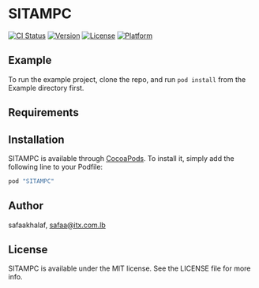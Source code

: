 # SITAMPC

[![CI Status](http://img.shields.io/travis/safaakhalaf/SITAMPC.svg?style=flat)](https://travis-ci.org/safaakhalaf/SITAMPC)
[![Version](https://img.shields.io/cocoapods/v/SITAMPC.svg?style=flat)](http://cocoapods.org/pods/SITAMPC)
[![License](https://img.shields.io/cocoapods/l/SITAMPC.svg?style=flat)](http://cocoapods.org/pods/SITAMPC)
[![Platform](https://img.shields.io/cocoapods/p/SITAMPC.svg?style=flat)](http://cocoapods.org/pods/SITAMPC)

## Example

To run the example project, clone the repo, and run `pod install` from the Example directory first.

## Requirements

## Installation

SITAMPC is available through [CocoaPods](http://cocoapods.org). To install
it, simply add the following line to your Podfile:

```ruby
pod "SITAMPC"
```

## Author

safaakhalaf, safaa@itx.com.lb

## License

SITAMPC is available under the MIT license. See the LICENSE file for more info.
